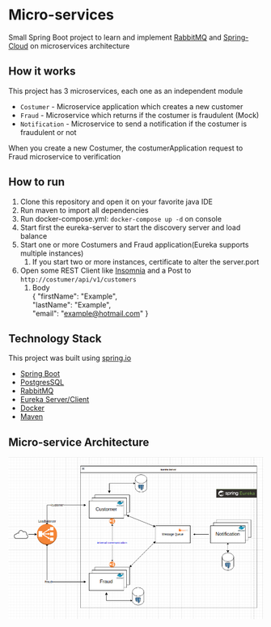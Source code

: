 # Micro-services
Small Spring Boot project to learn and implement [RabbitMQ](https://www.rabbitmq.com) and [Spring-Cloud](https://spring.io/projects/spring-cloud) on microservices architecture

## How it works
This project has 3 microservices, each one as an independent module
* `Costumer` - Microservice application which creates a new customer
* `Fraud` - Microservice which returns if the costumer is fraudulent (Mock)
* `Notification` - Microservice to send a notification if the costumer is fraudulent or not

When you create a new Costumer, the costumerApplication request to Fraud microservice to verification 

## How to run
1. Clone this repository and open it on your favorite java IDE
2. Run maven to import all dependencies
3. Run docker-compose.yml: `docker-compose up -d` on console
4. Start first the eureka-server to start the discovery server and load balance
5. Start one or more Costumers and Fraud application(Eureka supports multiple instances)
   1. If you start two or more instances, certificate to alter the server.port
6. Open some REST Client like [Insomnia](https://insomnia.rest/download) and a Post to `http://costumer/api/v1/customers`
   1. Body <br/>
   { "firstName": "Example",<br/>
      "lastName": "Example",<br/>
      "email": "example@hotmail.com" }


## Technology Stack
This project was built using [spring.io](https://spring.io/)

* [Spring Boot](https://spring.io/guides/gs/spring-boot/)
* [PostgresSQL](https://www.postgresql.org/)
* [RabbitMQ](https://www.rabbitmq.com)
* [Eureka Server/Client](https://cloud.spring.io/spring-cloud-netflix/multi/multi_spring-cloud-eureka-server.html)
* [Docker](https://www.docker.com/)
* [Maven](https://maven.apache.org/)

## Micro-service Architecture
![diagram-microservice](resources/diagram.png)
